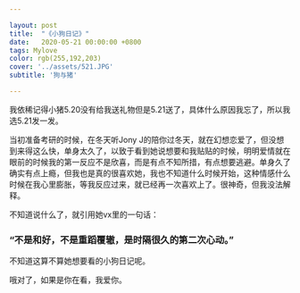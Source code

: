 ```yaml
---

layout: post
title:  "《小狗日记》"
date:   2020-05-21 00:00:00 +0800
tags: Mylove
color: rgb(255,192,203)
cover: '../assets/521.JPG'
subtitle: '狗与猪'

---
```


我依稀记得小猪5.20没有给我送礼物但是5.21送了，具体什么原因我忘了，所以我选5.21发一发。

当初准备考研的时候，在冬天听Jony J的陪你过冬天，就在幻想恋爱了，但没想到来得这么快，单身太久了，以致于看到她说想要和我贴贴的时候，明明爱情就在眼前的时候我的第一反应不是欣喜，而是有点不知所措，有点想要逃避。单身久了确实有点上瘾，但我也是真的很喜欢她，我也不知道什么时候开始，这种情感什么时候在我心里膨胀，等我反应过来，就已经再一次喜欢上了。很神奇，但我没法解释。

不知道说什么了，就引用她vx里的一句话：

### “不是和好，不是重蹈覆辙，是时隔很久的第二次心动。”

不知道这算不算她想要看的小狗日记呢。

哦对了，如果是你在看，我爱你。


